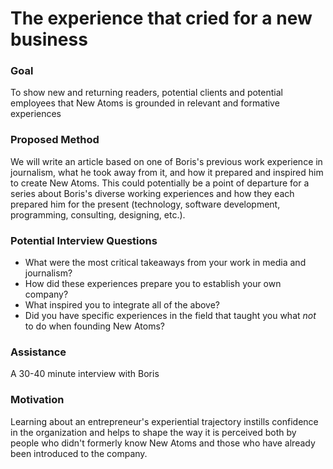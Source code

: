 # The experience that cried for a new business

### Goal
To show new and returning readers, potential clients and potential employees that New Atoms is grounded in relevant and formative experiences  

### Proposed Method
We will write an article based on one of Boris's previous work experience in journalism, what he took away from it, and how it prepared and inspired him to create New Atoms. This could potentially be a point of departure for a series about Boris's diverse working experiences and how they each prepared him for the present (technology, software development, programming, consulting, designing, etc.).

### Potential Interview Questions
* What were the most critical takeaways from your work in media and journalism?
* How did these experiences prepare you to establish your own company?
* What inspired you to integrate all of the above?
* Did you have specific experiences in the field that taught you what *not* to do when founding New Atoms?

### Assistance
A 30-40 minute interview with Boris

### Motivation
Learning about an entrepreneur's experiential trajectory instills confidence in the organization and helps to shape the way it is perceived both by people who didn't formerly know New Atoms and those who have already been introduced to the company.
